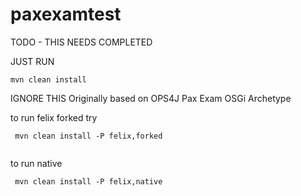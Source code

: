 # paxexamtest

TODO - THIS NEEDS COMPLETED

JUST RUN
```
mvn clean install
```


IGNORE THIS
Originally based on OPS4J Pax Exam OSGi Archetype

to run felix forked try

```
 mvn clean install -P felix,forked
 
```

to run native

```
 mvn clean install -P felix,native
```
